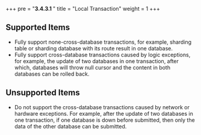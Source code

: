+++
pre = "<b>3.4.3.1 </b>"
title = "Local Transaction"
weight = 1
+++

## Supported Items

* Fully support none-cross-database transactions, for example,  sharding table or sharding database with its route result in one database.
* Fully support cross-database transactions caused by logic exceptions, for example, the update of two databases in one transaction, after which, databases will throw null cursor and the content in both databases can be rolled back.

## Unsupported Items

* Do not support the cross-database transactions caused by network or hardware exceptions. For example, after the update of two databases in one transaction, if one database is down before submitted, then only the data of the other database can be submitted.
